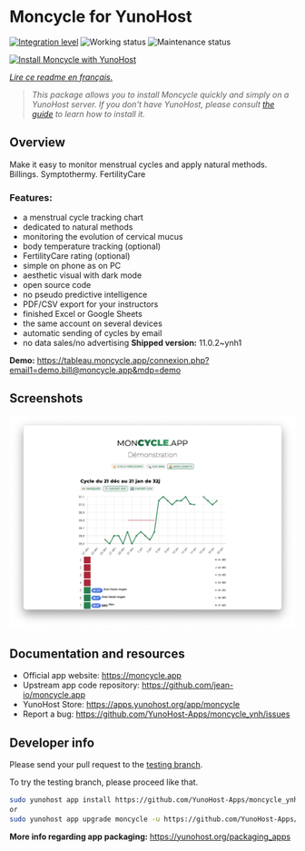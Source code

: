 <!--
N.B.: This README was automatically generated by https://github.com/YunoHost/apps/tree/master/tools/readme_generator
It shall NOT be edited by hand.
-->

# Moncycle for YunoHost

[![Integration level](https://dash.yunohost.org/integration/moncycle.svg)](https://dash.yunohost.org/appci/app/moncycle) ![Working status](https://ci-apps.yunohost.org/ci/badges/moncycle.status.svg) ![Maintenance status](https://ci-apps.yunohost.org/ci/badges/moncycle.maintain.svg)

[![Install Moncycle with YunoHost](https://install-app.yunohost.org/install-with-yunohost.svg)](https://install-app.yunohost.org/?app=moncycle)

*[Lire ce readme en français.](./README_fr.md)*

> *This package allows you to install Moncycle quickly and simply on a YunoHost server.
If you don't have YunoHost, please consult [the guide](https://yunohost.org/#/install) to learn how to install it.*

## Overview

Make it easy to monitor menstrual cycles and apply natural methods. Billings. Symptothermy. FertilityCare

### Features:

- a menstrual cycle tracking chart
- dedicated to natural methods
- monitoring the evolution of cervical mucus
- body temperature tracking (optional)
- FertilityCare rating (optional)
- simple on phone as on PC
- aesthetic visual with dark mode
- open source code
- no pseudo predictive intelligence
- PDF/CSV export for your instructors
- finished Excel or Google Sheets
- the same account on several devices
- automatic sending of cycles by email
- no data sales/no advertising
**Shipped version:** 11.0.2~ynh1

**Demo:** <https://tableau.moncycle.app/connexion.php?email1=demo.bill@moncycle.app&mdp=demo>

## Screenshots

![Screenshot of Moncycle](./doc/screenshots/moncycle_app.png)

## Documentation and resources

- Official app website: <https://moncycle.app>
- Upstream app code repository: <https://github.com/jean-io/moncycle.app>
- YunoHost Store: <https://apps.yunohost.org/app/moncycle>
- Report a bug: <https://github.com/YunoHost-Apps/moncycle_ynh/issues>

## Developer info

Please send your pull request to the [testing branch](https://github.com/YunoHost-Apps/moncycle_ynh/tree/testing).

To try the testing branch, please proceed like that.

``` bash
sudo yunohost app install https://github.com/YunoHost-Apps/moncycle_ynh/tree/testing --debug
or
sudo yunohost app upgrade moncycle -u https://github.com/YunoHost-Apps/moncycle_ynh/tree/testing --debug
```

**More info regarding app packaging:** <https://yunohost.org/packaging_apps>
